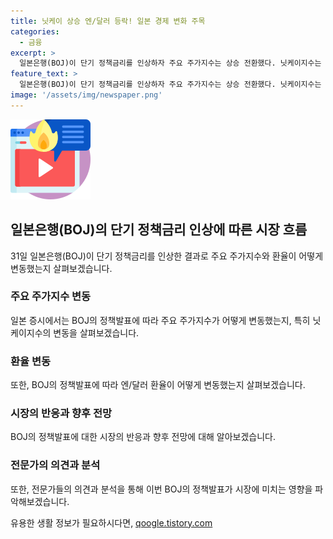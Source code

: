 ```yaml
---
title: 닛케이 상승 엔/달러 등락! 일본 경제 변화 주목
categories:
  - 금융
excerpt: >
  일본은행(BOJ)이 단기 정책금리를 인상하자 주요 주가지수는 상승 전환했다. 닛케이지수는 0.2% 상승한 38,602.81을 기록하며 상승세를 보였고, 엔/달러 환율 또한 등락하며 152.70엔을 기록 중이다. BOJ는 단기 정책금리를 0.25%로 인상하고 장기 국채 매입액을 줄이기로 했다. 투자자들은 BOJ 총재의 기자회견을 주시하며, 엔화 가치 강세와 관련된 영향을 예상하고 있다.
feature_text: >
  일본은행(BOJ)이 단기 정책금리를 인상하자 주요 주가지수는 상승 전환했다. 닛케이지수는 0.2% 상승한 38,602.81을 기록하며 상승세를 보였고, 엔/달러 환율 또한 등락하며 152.70엔을 기록 중이다. BOJ는 단기 정책금리를 0.25%로 인상하고 장기 국채 매입액을 줄이기로 했다. 투자자들은 BOJ 총재의 기자회견을 주시하며, 엔화 가치 강세와 관련된 영향을 예상하고 있다.
image: '/assets/img/newspaper.png'
---
```


<p><img src="/assets/img/news.png" alt="rentncar 속보" /></p>

<h2 data-ke-size="size26">일본은행(BOJ)의 단기 정책금리 인상에 따른 시장 흐름</h2>

<p data-ke-size="size16">31일 일본은행(BOJ)이 단기 정책금리를 인상한 결과로 주요 주가지수와 환율이 어떻게 변동했는지 살펴보겠습니다.</p>

<h3>주요 주가지수 변동</h3>

<p data-ke-size="size16">일본 증시에서는 BOJ의 정책발표에 따라 주요 주가지수가 어떻게 변동했는지, 특히 닛케이지수의 변동을 살펴보겠습니다.</p>

<h3>환율 변동</h3>

<p data-ke-size="size16">또한, BOJ의 정책발표에 따라 엔/달러 환율이 어떻게 변동했는지 살펴보겠습니다.</p>

<h3>시장의 반응과 향후 전망</h3>

<p data-ke-size="size16">BOJ의 정책발표에 대한 시장의 반응과 향후 전망에 대해 알아보겠습니다.</p>

<h3>전문가의 의견과 분석</h3>

<p data-ke-size="size16">또한, 전문가들의 의견과 분석을 통해 이번 BOJ의 정책발표가 시장에 미치는 영향을 파악해보겠습니다.</p>
유용한 생활 정보가 필요하시다면, <a href="https://qoogle.tistory.com" rel="dofollow">qoogle.tistory.com</a>


